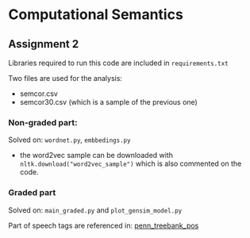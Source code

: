 # Computational Semantics

## Assignment 2 

Libraries required to run this code are included in `requirements.txt`

Two files are used for the analysis:
* semcor.csv
* semcor30.csv (which is a sample of the previous one)

### Non-graded part:
Solved on: `wordnet.py`, `embbedings.py`
* the word2vec sample can be downloaded with `nltk.download("word2vec_sample")` which is also commented on the code.


### Graded part
Solved on: `main_graded.py` and `plot_gensim_model.py`

Part of speech tags are referenced in: [penn_treebank_pos](https://www.ling.upenn.edu/courses/Fall_2003/ling001/penn_treebank_pos.html)
